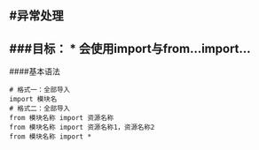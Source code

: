 #异常处理
---
###目标：
	* 会使用import与from...import...
---

####基本语法
```
# 格式一：全部导入
import 模块名
# 格式二：全部导入
from 模块名称 import 资源名称
from 模块名称 import 资源名称1，资源名称2
from 模块名称 import *

```